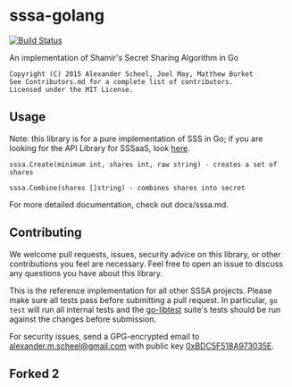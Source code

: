 # sssa-golang
[![Build Status](https://travis-ci.org/SSSaaS/sssa-golang.svg?branch=master)](https://travis-ci.org/SSSaaS/sssa-golang)

An implementation of Shamir's Secret Sharing Algorithm in Go  

    Copyright (C) 2015 Alexander Scheel, Joel May, Matthew Burket  
    See Contributors.md for a complete list of contributors.  
    Licensed under the MIT License.  

## Usage
Note: this library is for a pure implementation of SSS in Go;
if you are looking for the API Library for SSSaaS, look [here](https://github.com/SSSAAS/sssaas-golang).

    sssa.Create(minimum int, shares int, raw string) - creates a set of shares

    sssa.Combine(shares []string) - combines shares into secret

For more detailed documentation, check out docs/sssa.md.

## Contributing
We welcome pull requests, issues, security advice on this library, or other contributions you feel are necessary. Feel free to open an issue to discuss any questions you have about this library.

This is the reference implementation for all other SSSA projects. Please make
sure all tests pass before submitting a pull request. In particular, `go test`
will run all internal tests and the [go-libtest](https://github.com/SSSAAS/go-libtest)
suite's tests should be run against the changes before submission.

For security issues, send a GPG-encrypted email to <alexander.m.scheel@gmail.com> with public key [0xBDC5F518A973035E](https://pgp.mit.edu/pks/lookup?op=vindex&search=0xBDC5F518A973035E).

## Forked 2